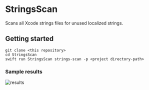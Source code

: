 # StringsScan

Scans all Xcode strings files for unused localized strings.

## Getting started

```
git clone <this repository>
cd StringsScan
swift run StringsScan strings-scan -p <project directory-path>
```

### Sample results

![results](https://user-images.githubusercontent.com/12389710/183217185-8725366f-589f-4283-93ea-fb7a90481daf.png)
